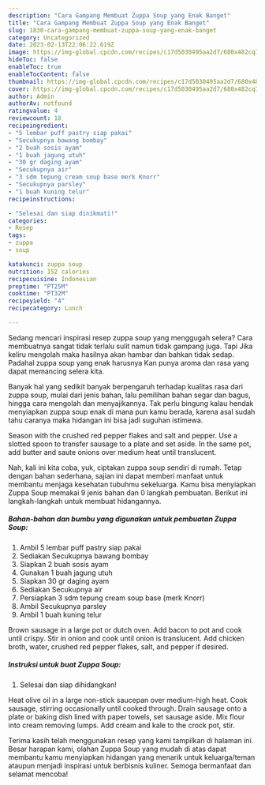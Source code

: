```yaml
---
description: "Cara Gampang Membuat Zuppa Soup yang Enak Banget"
title: "Cara Gampang Membuat Zuppa Soup yang Enak Banget"
slug: 1830-cara-gampang-membuat-zuppa-soup-yang-enak-banget
category: Uncategorized
date: 2023-02-13T22:06:22.619Z
image: https://img-global.cpcdn.com/recipes/c17d5030495aa2d7/680x482cq70/zuppa-soup-foto-resep-utama.jpg
hideToc: false
enableToc: true
enableTocContent: false
thumbnail: https://img-global.cpcdn.com/recipes/c17d5030495aa2d7/680x482cq70/zuppa-soup-foto-resep-utama.jpg
cover: https://img-global.cpcdn.com/recipes/c17d5030495aa2d7/680x482cq70/zuppa-soup-foto-resep-utama.jpg
author: Admin
authorAv: notfound
ratingvalue: 4
reviewcount: 18
recipeingredient:
- "5 lembar puff pastry siap pakai"
- "Secukupnya bawang bombay"
- "2 buah sosis ayam"
- "1 buah jagung utuh"
- "30 gr daging ayam"
- "Secukupnya air"
- "3 sdm tepung cream soup base merk Knorr"
- "Secukupnya parsley"
- "1 buah kuning telur"
recipeinstructions:

- "Selesai dan siap dinikmati!"
categories:
- Resep
tags:
- zuppa
- soup

katakunci: zuppa soup 
nutrition: 152 calories
recipecuisine: Indonesian
preptime: "PT25M"
cooktime: "PT32M"
recipeyield: "4"
recipecategory: Lunch

---
```



Sedang mencari inspirasi resep zuppa soup yang menggugah selera? Cara membuatnya sangat tidak terlalu sulit namun tidak gampang juga. Tapi Jika keliru mengolah maka hasilnya akan hambar dan bahkan tidak sedap. Padahal zuppa soup yang enak harusnya Kan punya aroma dan rasa yang dapat memancing selera kita.


Banyak hal yang sedikit banyak berpengaruh terhadap kualitas rasa dari zuppa soup, mulai dari jenis bahan, lalu pemilihan bahan segar dan bagus, hingga cara mengolah dan menyajikannya. Tak perlu bingung kalau hendak menyiapkan zuppa soup enak di mana pun kamu berada, karena asal sudah tahu caranya maka hidangan ini bisa jadi suguhan istimewa.

Season with the crushed red pepper flakes and salt and pepper. Use a slotted spoon to transfer sausage to a plate and set aside. In the same pot, add butter and saute onions over medium heat until translucent.


Nah, kali ini kita coba, yuk, ciptakan zuppa soup sendiri di rumah. Tetap dengan bahan sederhana, sajian ini dapat memberi manfaat untuk membantu menjaga kesehatan tubuhmu sekeluarga. Kamu bisa menyiapkan Zuppa Soup memakai 9 jenis bahan dan 0 langkah pembuatan. Berikut ini langkah-langkah untuk membuat hidangannya.

<!--inarticleads1-->

##### Bahan-bahan dan bumbu yang digunakan untuk pembuatan Zuppa Soup:

1. Ambil 5 lembar puff pastry siap pakai
1. Sediakan Secukupnya bawang bombay
1. Siapkan 2 buah sosis ayam
1. Gunakan 1 buah jagung utuh
1. Siapkan 30 gr daging ayam
1. Sediakan Secukupnya air
1. Persiapkan 3 sdm tepung cream soup base (merk Knorr)
1. Ambil Secukupnya parsley
1. Ambil 1 buah kuning telur


Brown sausage in a large pot or dutch oven. Add bacon to pot and cook until crispy. Stir in onion and cook until onion is translucent. Add chicken broth, water, crushed red pepper flakes, salt, and pepper if desired. 

<!--inarticleads2-->

##### Instruksi untuk buat Zuppa Soup:


1. Selesai dan siap dihidangkan!

Heat olive oil in a large non-stick saucepan over medium-high heat. Cook sausage, stirring occasionally until cooked through. Drain sausage onto a plate or baking dish lined with paper towels, set sausage aside. Mix flour into cream removing lumps. Add cream and kale to the crock pot, stir. 

Terima kasih telah menggunakan resep yang kami tampilkan di halaman ini. Besar harapan kami, olahan Zuppa Soup yang mudah di atas dapat membantu kamu menyiapkan hidangan yang menarik untuk keluarga/teman ataupun menjadi inspirasi untuk berbisnis kuliner. Semoga bermanfaat dan selamat mencoba!
